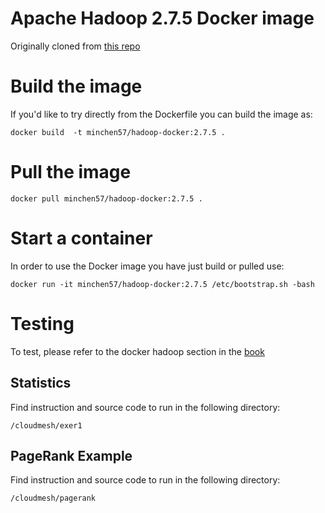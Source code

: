 # Apache Hadoop 2.7.5 Docker image
Originally cloned from [this repo](https://github.com/sequenceiq/hadoop-docker)

# Build the image

If you'd like to try directly from the Dockerfile you can build the image as:

```
docker build  -t minchen57/hadoop-docker:2.7.5 .
```
# Pull the image


```
docker pull minchen57/hadoop-docker:2.7.5 .
```

# Start a container

In order to use the Docker image you have just build or pulled use:


```
docker run -it minchen57/hadoop-docker:2.7.5 /etc/bootstrap.sh -bash
```

# Testing
To test, please refer to the docker hadoop section in the [book](https://drive.google.com/file/d/1Mdd_TJcbXurJYRpG2gKCVqWmbhvED2Mp/view)

## Statistics

Find instruction and source code to run in the following directory:

`/cloudmesh/exer1`

## PageRank Example

Find instruction and source code to run in the following directory:

`/cloudmesh/pagerank`


